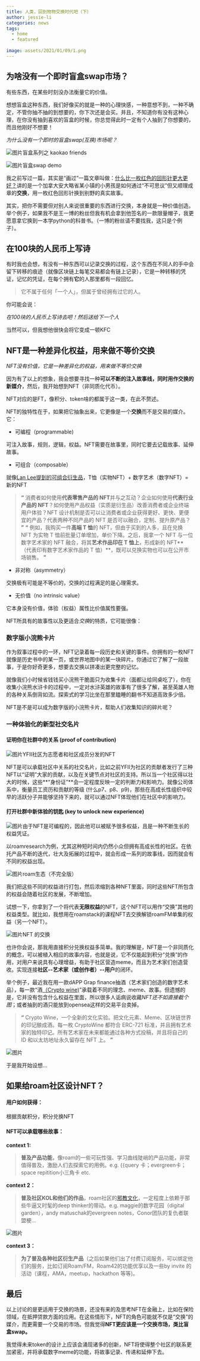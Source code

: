 ```yaml
---
title: 人类，回到物物交换时代吧（下）
author: jessie-li
categories: news
tags:
  - home
  - featured
 
image: assets/2021/01/09/1.png
---
```

## 为啥没有一个即时盲盒swap市场？

有些东西，在某些时刻没办法衡量它的价值。

想想盲盒这种东西，我们好像买的就是一种的心理快感，一种意想不到，一种不确定，不管你抽不抽的到想要的，你下次还是会买。并且，不知道你有没有这种心理，在你没有抽到喜欢的盲盒的时候，你总觉得此时一定有个人抽到了你想要的，而且他刚好不想要！

*为什么没有一个即时的盲盒swap(互换)市场呢？*

![图片](/assets/2021/01/09/2.png)盲盒系列之 kaokao friends

![图片](/assets/2021/01/09/3.png)盲盒swap demo

我之前写过一篇，其实是“画过”一篇文章叫做：[什么比一枚红色的回形针更大更好？](http://mp.weixin.qq.com/s?__biz=MzU5NjQxNzQ3Mw==&mid=2247484417&idx=1&sn=61dee327adcae5dcdbdc428a7b14e9e6&chksm=fe624aafc915c3b943b9e9649aed46f5e081ba5779943e7cfca1e624174bbcf4fa9ee431beb6&scene=21#wechat_redirect)讲的是一个加拿大安大略省某小镇的小男孩是如何通过“不可思议”但又顺理成章的**交换**，用一枚红色回形针换到别野的真实故事。

其实，把你不需要但对别人来说很重要的东西进行交换，本身就是一种价值创造。举个例子，如果我不是王一博的粉丝但我有机会拿到他签名的一款限量帽子，我更愿意拿它换到一本学python的科普书。（一博的粉丝请不要找我，这只是个例子）。

## 在100块的人民币上写诗

有时我也会想，有没有一种东西可以记录交换的过程，这个东西在不同人的手中会留下转移的痕迹（就像区块链上每笔交易都会有链上记录），它是一种转移的凭证，记忆的凭证，在每个拥有**它**的人那里都有一段回忆。

>它不属于任何「一个人」，但属于曾经拥有过它的人。

你可能会说：

*在100块的人民币上写诗去吧！然后送给下一个人*

当然可以，但我想他很快会将它变成一顿KFC

## NFT是一种差异化权益，用来做不等价交换

*NFT没有价值，它是一种差异化的权益，用来做不等价交换*

因为有了以上的想象，我会想要寻找一种**可以不断的注入故事线，同时用作交换的新媒介**，然后，我开始想到NFT（非同质化代币）。

NFT对应的是FT，像积分、token啥的都属于这一类，在此不赘述。

NFT的独特性在于，如果把它抽象出来，它更像是一个**交换**而不是交易的媒介。它：

* 可编程（programmable)

可注入故事，规则，逻辑，权益。NFT需要在故事里，同时它要去记载故事、延伸故事。

* 可组合（composable）

就像[Lan Lee提到的](http://mp.weixin.qq.com/s?__biz=MzI1Mzk4ODIwOA==&mid=2247492699&idx=1&sn=5dc91fe7499f143ba3954bebf0eb535d&chksm=e9ceb844deb931524c6877fa78b3c9eb66cae4611a508285425c4ce7ba9dc7ccbe1af22e3533&scene=21#wechat_redirect)[可组合衍生品](http://mp.weixin.qq.com/s?__biz=MzI1Mzk4ODIwOA==&mid=2247492699&idx=1&sn=5dc91fe7499f143ba3954bebf0eb535d&chksm=e9ceb844deb931524c6877fa78b3c9eb66cae4611a508285425c4ce7ba9dc7ccbe1af22e3533&scene=21#wechat_redirect)，T恤（实物NFT）+ 数字艺术（数字NFT）= 新的NFT

>**“**
>消费者如何使用**代表零售产品的 NFT**并与之互动？企业如何使用**代表行业产品的 NFT**？如何使用产品权益（实质是衍生品）改善消费者或企业终端用户体验？NFT 设计机制是否可以让消费者或企业获得更好、更快、更便宜的产品？代表两种不同产品的 NFT 是否可以融合，定制、提升原产品？
>**”**
>**“**
>例如，我购买一件**高端 T 恤**的 NFT，但由于买到的人多，且在兑换 NFT 为实物 T 恤前批量订单增加，单价下降。之后，我拿一个 NFT 与一位数字艺术家的 NFT 融合，将其**艺术作品印在 T 恤上**，形成新的 NFT**（代表印有数字艺术家作品的 T 恤）**，既可以兑换实物也可以在公开市场销售。
>**”**
* 非对称（asymmetry）

交换极有可能是不等价的，交换的过程满足的是心理需求。

* 无价值（no intrinsic value）

它本身没有价值，体验（权益）属性比价值属性要强。

NFT所具有的故事性以及更适合*交换*的特质，它可能很像：

### 数字版小浣熊卡片

作为叙事过程中的一环，NFT记录着每一段历史和关键的事件。你拥有的一枚NFT就像是历史书中的某一页，或世界地图中的某一块碎片。你通过它了解了一段故事，于是你好奇更多，想要去交换以拼凑出更完整的记忆。

就像我们小时候省钱钱买小浣熊干脆面只为收集卡片（面都让给同桌吃了），你在收集小浣熊水浒卡的过程中，一定对水浒英雄的故事有了很多了解，甚至英雄人物的各种关系倒背如流。探索式的学习比坐在那里瞌睡的翻书不知道高效多少倍。

NFT是不是可以成为数字版的小浣熊卡片，帮助人们收集知识的碎片呢？

### 一种体验化的新型社交名片

#### 证明你在社群中的关系 (proof of contribution)

![图片](/assets/2021/01/09/4.png)YFII社区为志愿者和社区成员分发的NFT

NFT是可以承载社区中关系的社交名片，比如之前YFII为社区的贡献者发行了三种NFT以“证明”大家的贡献，以及在关键节点对社区的支持。所以当一个社区得以壮大的时候，这些**“身份证”**会一定程度反映一定的判断力和影响力。就像公司体系中，衡量员工资历和贡献的等级 (什么p7、p8、p9)，那些在高成长性组织中较早的活跃分子并能够坚持下来的，就可以通过NFT体现他们在社区中的影响力。

#### 打开社群中新体验的钥匙 (key to unlock new experience)

![图片](/assets/2021/01/09/5.png)由于NFT是可编程的，因此他可以被赋予很多权益，且是一种不断生长的权益凭证。

以roamresearch为例，尤其这种短时间内仍然小众但拥有高成长性的社区。在依托产品不断的迭代，壮大及拓展的过程中，就会形成一系列的故事线，因而就会有不同的权益出现。

![图片](/assets/2021/01/09/6.png)roam生态（不完全版）

我们把这些不同的权益进行打包，然后浓缩到各种NFT里面，同时这些NFT所包含的权益会随着社区的发展，不断增加。

试想一下，你拿到了一个将代表**无限权益**的NFT，这个NFT可以用作“交换”其他的权益类型。就比如，我想用在roamstack的课程NFT去交换解锁roamFM单集的权益（另一个NFT）。

![图片](/assets/2021/01/09/7.png)NFT 的交换

也许你会说，那我用直接积分兑换权益多简单。我的理解是，NFT是一个非同质化的概念，可以被植入相应的故事内容，也就是说，它不仅能起到积分“兑换”的作用，对用户来说具有心理增益，有助于社区营造meme，而且为艺术家们创造营收。实现连接**社区--艺术家（或创作者）--用户**的闭环。

举个例子，最近我在用一款dAPP Grap finance抽酒（艺术家们创造的数字艺术品），每一款“酒[（Crypto wine)](https://mp.weixin.qq.com/s?__biz=MzI0Mjg5MjIwMw==&mid=2247485025&idx=1&sn=9b6b98e88b2f198b3b59b14e7526d7d4&scene=21#wechat_redirect)”承载着不同的理念、meme、故事。但遗憾的是，它并没有包含什么权益在里面，所以很多人诟病说收藏*NFT还不如直接截个图*；或者抽到的酒只能放到opensea这样的交易平台卖掉。

>**“**
>Crypto Wine，一个全新的文化实验。把文化元素、Meme、区块链世界的印记酿成酒。每一枚 CryptoWine 都符合 ERC-721 标准，并且拥有艺术家的独特印记。所有艺术家在未来都能通过各种方式投稿，并且将自己的 ID 和以太坊地址永久留存在 NFT 上。
>**”**

![图片](/assets/2021/01/09/8.png)

于是我开始设想...

## 如果给roam社区设计NFT？

#### 用户如何获得：

根据贡献积分，积分兑换NFT

#### NFT可以承载哪些故事：

**context 1:**

>**普及产品功能**，像roam的一些可玩性强、学习曲线陡峭的产品功能，非常值得普及，激励人们去探索它的用例。e.g. {{query 卡；evergreen卡；space repitition小三角卡 etc.

**context 2：**

>**普及社区KOL和他们的作品**，roam社区的[邪教文化](http://mp.weixin.qq.com/s?__biz=MzU5NjQxNzQ3Mw==&mid=2247484665&idx=1&sn=578ed3034fd1c65265541b5f7d54ab84&chksm=fe624a57c915c341f8f200084a9698bd1b1882d4f266d0e50d6b60ae01383f05fab11de3ec41&scene=21#wechat_redirect)，一定程度上依赖于那些牛逼又时髦的deep thinker的带动。e.g. maggie的数字花园（digital garden），andy matuschak的evergreen notes，Conor团队的复仇者联盟梗...

![图片](/assets/2021/01/09/9.png)

**context 3：**

>**为了普及各种社区衍生产品**（之后如果他们出了付费订阅服务，可以绑定他们的服务，比如订阅Roam/FM，Roam42的功能优享以及一些by invite 的活动（课程，AMA，meetup，hackathon 等等)。
## 最后

以上讨论的是更适用于交换的场景，还没有来的及思考NFT在金融上，比如在保险领域，在抵押贷款方面的应用。在这些情形下，NFT的角色可能就不仅是“交换”的媒介，而更需要一个交易的市场。但我觉得**NFT更应该是一个交换市场，类比盲盒swap。**

我觉得未来token的设计上应该会涌现诸多的创新，NFT将使得整个社区的联系更加紧密，并将承载数字meme的功能，将故事记录、传递和延伸下去。



